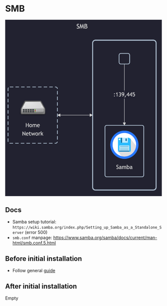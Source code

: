 # SMB

![diagram](../../docs/diagrams/out/apps/smb.png)

## Docs

- Samba setup tutorial: `https://wiki.samba.org/index.php/Setting_up_Samba_as_a_Standalone_Server` (error 500)
- `smb.conf` manpage: <https://www.samba.org/samba/docs/current/man-html/smb.conf.5.html>

## Before initial installation

- Follow general [guide](../../docs/Checklist%20for%20new%20docker-apps.md)

## After initial installation

Empty
